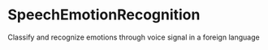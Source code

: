 # SpeechEmotionRecognition
Classify and recognize emotions through voice signal in a foreign language
